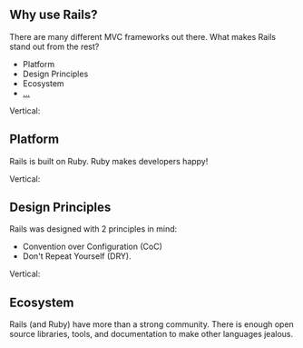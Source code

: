 ## Why use Rails?

There are many different MVC frameworks out there. What makes Rails stand out from the rest?

- Platform
- Design Principles
- Ecosystem
- [...](https://crew.co/blog/5-reasons-why-you-should-use-ruby-on-rails-for-your-startup/)

Vertical:

## Platform

Rails is built on Ruby. Ruby makes developers happy!

Vertical:

## Design Principles

Rails was designed with 2 principles in mind:
  - Convention over Configuration (CoC)
  - Don't Repeat Yourself (DRY).

Vertical:

## Ecosystem

Rails (and Ruby) have more than a strong community. There is enough open source libraries, tools, and documentation to make other languages jealous.
